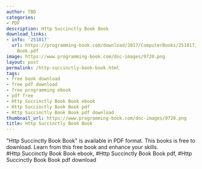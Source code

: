 ```yaml
---
author: TBD
categories:
- PDF
description: Http Succinctly Book Book
download_links:
- info: '251017'
  url: https://programming-book.com/download/2017/ComputerBooks/251017/Http Succinctly
    Book.pdf
image: https://www.programming-book.com/doc-images/9720.png
layout: post
permalink: /http-succinctly-book-book.html
tags:
- free book download
- free pdf download
- free programming ebook
- pdf free
- Http Succinctly Book Book ebook
- Http Succinctly Book Book pdf
- Http Succinctly Book Book pdf download
thumbnail_url: https://www.programming-book.com/doc-images/9720.png
title: Http Succinctly Book Book
---
```


 
<div class="item-desc text-justify">
  "Http Succinctly Book Book" is available in PDF format. This books is free to download. Learn from this free book and enhance your skills.
  <br>
  #Http Succinctly Book Book ebook, #Http Succinctly Book Book pdf, #Http Succinctly Book Book pdf download
</div>